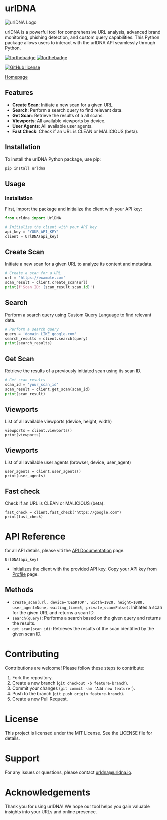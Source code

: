 # urlDNA

![urlDNA Logo](https://urldna.io/assets/images/urldna_green.png)

urlDNA is a powerful tool for comprehensive URL analysis, advanced brand monitoring, phishing detection, and custom query capabilities. This Python package allows users to interact with the urlDNA API seamlessly through Python.



[![forthebadge](https://forthebadge.com/images/badges/made-with-python.svg)](https://forthebadge.com) [![forthebadge](https://forthebadge.com/images/badges/built-with-love.svg)](https://forthebadge.com)

[![GitHub license](https://img.shields.io/github/license/Day8/re-frame.svg?style=flat-square)](LICENSE)

[Homepage](https://urldna.io/)

## Features

- **Create Scan**: Initiate a new scan for a given URL.
- **Search**: Perform a search query to find relevant data.
- **Get Scan**: Retrieve the results of a all scans.
- **Viewports**: All available viewports by device.
- **User Agents**: All available user agents.
- **Fast Check**: Check if an URL is CLEAN or MALICIOUS (beta).

## Installation

To install the urlDNA Python package, use pip:

```bash
pip install urldna
```

## Usage
### Installation
First, import the package and initialize the client with your API key:

```python
from urldna import UrlDNA

# Initialize the client with your API key
api_key = 'YOUR_API_KEY'
client = UrlDNA(api_key)
```

## Create Scan
Initiate a new scan for a given URL to analyze its content and metadata.

```python
# Create a scan for a URL
url = 'https://example.com'
scan_result = client.create_scan(url)
print(f'Scan ID: {scan_result.scan.id}')
```

## Search
Perform a search query using Custom Query Language to find relevant data.

```python
# Perform a search query
query = 'domain LIKE google.com'
search_results = client.search(query)
print(search_results)
```

## Get Scan
Retrieve the results of a previously initiated scan using its scan ID.

```python
# Get scan results
scan_id = 'your_scan_id'
scan_result = client.get_scan(scan_id)
print(scan_result)
```

## Viewports
List of all available viewports (device, height, width)

```python'
viewports = client.viewports()
print(viewports)
```

## Viewports
List of all available user agents (browser, device, user_agent)

```python'
user_agents = client.user_agents()
print(user_agents)
```

## Fast check
Check if an URL is CLEAN or MALICIOUS (beta).

```python'
fast_check = client.fast_check("https://google.com")
print(fast_check)
```

# API Reference

for all API details, please viti the [API Documentation](https://urldna.io/api) page.

`UrlDNA(api_key)`
- Initializes the client with the provided API key. Copy your API key from [Profile](https://urldna.io/profile) page.

## Methods
- `create_scan(url, device='DESKTOP', width=1920, height=1080, user_agent=None, waiting_time=5, private_scan=False)`: Initiates a scan for the given URL and returns a scan ID.
- `search(query)`: Performs a search based on the given query and returns the results.
- `get_scan(scan_id)`: Retrieves the results of the scan identified by the given scan ID.

# Contributing
Contributions are welcome! Please follow these steps to contribute:

1. Fork the repository.
2. Create a new branch (`git checkout -b feature-branch`).
3. Commit your changes (`git commit -am 'Add new feature'`).
4. Push to the branch (`git push origin feature-branch`).
5. Create a new Pull Request.

# License
This project is licensed under the MIT License. See the LICENSE file for details.

# Support
For any issues or questions, please contact [urldna@urldna.io](mailto:urldna@urldna.io).

# Acknowledgements
Thank you for using urlDNA! We hope our tool helps you gain valuable insights into your URLs and online presence.
